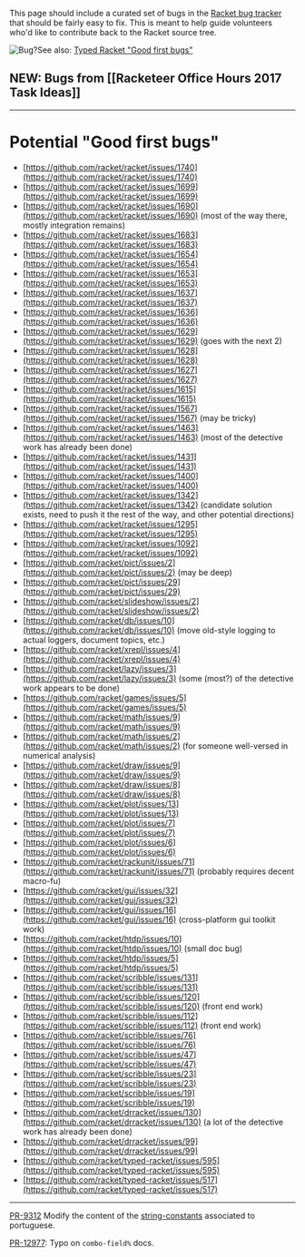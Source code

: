 This page should include a curated set of bugs in the [Racket bug tracker](http://bugs.racket-lang.org/) that should be fairly easy to fix.  This is meant to help guide volunteers who'd like to contribute back to the Racket source tree.

![Bug?](http://www.ece.northwestern.edu/~robby/logos/PLT-206-larval.png)See also: [Typed Racket "Good first bugs"](https://github.com/racket/typed-racket/issues?q=is%3Aissue+is%3Aopen+label%3Agood-first-bug)

## NEW: Bugs from [[Racketeer Office Hours 2017 Task Ideas]]
***
# Potential "Good first bugs"
- [https://github.com/racket/racket/issues/1740](https://github.com/racket/racket/issues/1740)
- [https://github.com/racket/racket/issues/1699](https://github.com/racket/racket/issues/1699)
- [https://github.com/racket/racket/issues/1690](https://github.com/racket/racket/issues/1690) (most of the way there, mostly integration remains)
- [https://github.com/racket/racket/issues/1683](https://github.com/racket/racket/issues/1683)
- [https://github.com/racket/racket/issues/1654](https://github.com/racket/racket/issues/1654)
- [https://github.com/racket/racket/issues/1653](https://github.com/racket/racket/issues/1653)
- [https://github.com/racket/racket/issues/1637](https://github.com/racket/racket/issues/1637)
- [https://github.com/racket/racket/issues/1636](https://github.com/racket/racket/issues/1636)
- [https://github.com/racket/racket/issues/1629](https://github.com/racket/racket/issues/1629) (goes with the next 2)
- [https://github.com/racket/racket/issues/1628](https://github.com/racket/racket/issues/1628)
- [https://github.com/racket/racket/issues/1627](https://github.com/racket/racket/issues/1627)
- [https://github.com/racket/racket/issues/1615](https://github.com/racket/racket/issues/1615)
- [https://github.com/racket/racket/issues/1567](https://github.com/racket/racket/issues/1567) (may be tricky)
- [https://github.com/racket/racket/issues/1463](https://github.com/racket/racket/issues/1463) (most of the detective work has already been done)
- [https://github.com/racket/racket/issues/1431](https://github.com/racket/racket/issues/1431)
- [https://github.com/racket/racket/issues/1400](https://github.com/racket/racket/issues/1400)
- [https://github.com/racket/racket/issues/1342](https://github.com/racket/racket/issues/1342) (candidate solution exists, need to push it the rest of the way, and other potential directions)
- [https://github.com/racket/racket/issues/1295](https://github.com/racket/racket/issues/1295)
- [https://github.com/racket/racket/issues/1092](https://github.com/racket/racket/issues/1092)
- [https://github.com/racket/pict/issues/2](https://github.com/racket/pict/issues/2) (may be deep)
- [https://github.com/racket/pict/issues/29](https://github.com/racket/pict/issues/29)
- [https://github.com/racket/slideshow/issues/2](https://github.com/racket/slideshow/issues/2)
- [https://github.com/racket/db/issues/10](https://github.com/racket/db/issues/10) (move old-style logging to actual loggers, document topics, etc.)
- [https://github.com/racket/xrepl/issues/4](https://github.com/racket/xrepl/issues/4)
- [https://github.com/racket/lazy/issues/3](https://github.com/racket/lazy/issues/3) (some (most?) of the detective work appears to be done)
- [https://github.com/racket/games/issues/5](https://github.com/racket/games/issues/5)
- [https://github.com/racket/math/issues/9](https://github.com/racket/math/issues/9)
- [https://github.com/racket/math/issues/2](https://github.com/racket/math/issues/2) (for someone well-versed in numerical analysis)
- [https://github.com/racket/draw/issues/9](https://github.com/racket/draw/issues/9)
- [https://github.com/racket/draw/issues/8](https://github.com/racket/draw/issues/8)
- [https://github.com/racket/plot/issues/13](https://github.com/racket/plot/issues/13)
- [https://github.com/racket/plot/issues/7](https://github.com/racket/plot/issues/7)
- [https://github.com/racket/plot/issues/6](https://github.com/racket/plot/issues/6)
- [https://github.com/racket/rackunit/issues/71](https://github.com/racket/rackunit/issues/71) (probably requires decent macro-fu)
- [https://github.com/racket/gui/issues/32](https://github.com/racket/gui/issues/32)
- [https://github.com/racket/gui/issues/16](https://github.com/racket/gui/issues/16) (cross-platform gui toolkit work)
- [https://github.com/racket/htdp/issues/10](https://github.com/racket/htdp/issues/10) (small doc bug)
- [https://github.com/racket/htdp/issues/5](https://github.com/racket/htdp/issues/5)
- [https://github.com/racket/scribble/issues/131](https://github.com/racket/scribble/issues/131)
- [https://github.com/racket/scribble/issues/120](https://github.com/racket/scribble/issues/120) (front end work)
- [https://github.com/racket/scribble/issues/112](https://github.com/racket/scribble/issues/112) (front end work)
- [https://github.com/racket/scribble/issues/76](https://github.com/racket/scribble/issues/76)
- [https://github.com/racket/scribble/issues/47](https://github.com/racket/scribble/issues/47)
- [https://github.com/racket/scribble/issues/23](https://github.com/racket/scribble/issues/23)
- [https://github.com/racket/scribble/issues/19](https://github.com/racket/scribble/issues/19)
- [https://github.com/racket/drracket/issues/130](https://github.com/racket/drracket/issues/130) (a lot of the detective work has already been done)
- [https://github.com/racket/drracket/issues/99](https://github.com/racket/drracket/issues/99)
- [https://github.com/racket/typed-racket/issues/595](https://github.com/racket/typed-racket/issues/595)
- [https://github.com/racket/typed-racket/issues/517](https://github.com/racket/typed-racket/issues/517)

***


[PR-9312](http://bugs.racket-lang.org/query/?cmd=view%20audit-trail&database=default&pr=9312&return_url=http%3A%2F%2Fbugs.racket-lang.org%2Fquery%2F%3Fdatabase%3Ddefault%3Bdebug%3D%3BState%3Dany%3Bignoreclosed%3DIgnore%2520Closed%3BSynopsis%3D%3Bmultitext%3D%3Bcolumns%3DState%3Bcolumns%3DSynopsis%3Bcolumns%3DCategory%3Bcolumns%3DLast-Modified%3Bcolumns%3DRelease%3Bcmd%3Dsubmit%2520query%3Bsortby%3DNumber)  Modify the content of the [string-constants](http://git.racket-lang.org/plt/tree/HEAD:/collects/string-constants/private) associated to portuguese.

[PR-12977](http://bugs.racket-lang.org/query/?cmd=view%20audit-trail&database=default&pr=12977): Typo on `combo-field%` docs.